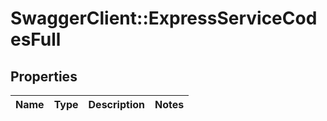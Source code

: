 # SwaggerClient::ExpressServiceCodesFull

## Properties
Name | Type | Description | Notes
------------ | ------------- | ------------- | -------------


